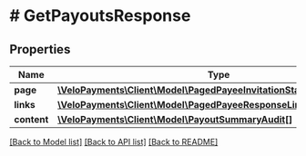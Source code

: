 # # GetPayoutsResponse

## Properties

Name | Type | Description | Notes
------------ | ------------- | ------------- | -------------
**page** | [**\VeloPayments\Client\Model\PagedPayeeInvitationStatusResponsePage**](PagedPayeeInvitationStatusResponsePage.md) |  | [optional]
**links** | [**\VeloPayments\Client\Model\PagedPayeeResponseLinks[]**](PagedPayeeResponseLinks.md) |  | [optional]
**content** | [**\VeloPayments\Client\Model\PayoutSummaryAudit[]**](PayoutSummaryAudit.md) |  | [optional]

[[Back to Model list]](../../README.md#models) [[Back to API list]](../../README.md#endpoints) [[Back to README]](../../README.md)
